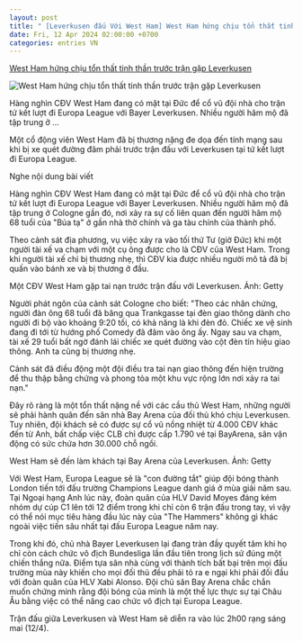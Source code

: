 ```yaml
---
layout: post
title: " [Leverkusen đấu Với West Ham] West Ham hứng chịu tổn thất tinh thần trước trận gặp Leverkusen"
date: Fri, 12 Apr 2024 02:00:00 +0700
categories: entries VN
---
```

[West Ham hứng chịu tổn thất tinh thần trước trận gặp Leverkusen](https://thethao247.vn/395-west-ham-hung-chiu-ton-that-tinh-than-truoc-tran-gap-leverkusen-d323333.html)

![West Ham hứng chịu tổn thất tinh thần trước trận gặp Leverkusen](https://cdn-img.thethao247.vn/storage/files/tranvutung/social-thumb/2024/04/11/gettyimages-2084792963-612x612-1-1712846814-214722avatar.jpg)

Hàng nghìn CĐV West Ham đang có mặt tại Đức để cổ vũ đội nhà cho trận tứ kết lượt đi Europa League với Bayer Leverkusen. Nhiều người hâm mộ đã tập trung ở ...

Một cổ động viên West Ham đã bị thương nặng đe dọa đến tính mạng sau khi bị xe quét đường đâm phải trước trận đấu với Leverkusen tại tứ kết lượt đi Europa League.

Nghe nội dung bài viết

Hàng nghìn CĐV West Ham đang có mặt tại Đức để cổ vũ đội nhà cho trận tứ kết lượt đi Europa League với Bayer Leverkusen. Nhiều người hâm mộ đã tập trung ở Cologne gần đó, nơi xảy ra sự cố liên quan đến người hâm mộ 68 tuổi của "Búa tạ" ở gần nhà thờ chính và ga tàu chính của thành phố.

Theo cảnh sát địa phương, vụ việc xảy ra vào tối thứ Tư (giờ Đức) khi một người tài xế va chạm với một cụ ông được cho là CĐV của West Ham. Trong khi người tài xế chỉ bị thương nhẹ, thì CĐV kia được nhiều người mô tả đã bị quấn vào bánh xe và bị thương ở đầu.

Một CĐV West Ham gặp tai nạn trước trận đấu với Leverkusen. Ảnh: Getty

Người phát ngôn của cảnh sát Cologne cho biết: "Theo các nhân chứng, người đàn ông 68 tuổi đã băng qua Trankgasse tại đèn giao thông dành cho người đi bộ vào khoảng 9:20 tối, có khả năng là khi đèn đỏ. Chiếc xe vệ sinh đang đi tới từ hướng phố Comedy đã đâm vào ông ấy. Ngay sau va chạm, tài xế 29 tuổi bất ngờ đánh lái chiếc xe quét đường vào cột đèn tín hiệu giao thông. Anh ta cũng bị thương nhẹ.

Cảnh sát đã điều động một đội điều tra tai nạn giao thông đến hiện trường để thu thập bằng chứng và phong tỏa một khu vực rộng lớn nơi xảy ra tai nạn."

Đây rõ ràng là một tổn thất nặng nề với các cầu thủ West Ham, những người sẽ phải hành quân đến sân nhà Bay Arena của đối thủ khó chịu Leverkusen. Tuy nhiên, đội khách sẽ có được sự cổ vũ nồng nhiệt từ 4.000 CĐV khác đến từ Anh, bất chấp việc CLB chỉ được cấp 1.790 vé tại BayArena, sân vận động có sức chứa hơn 30.000 chỗ ngồi.

West Ham sẽ đến làm khách tại Bay Arena của Leverkusen. Ảnh: Getty

Với West Ham, Europa League sẽ là "con đường tắt" giúp đội bóng thành London tiến tới đấu trường Champions League danh giá ở mùa giải năm sau. Tại Ngoại hạng Anh lúc này, đoàn quân của HLV David Moyes đáng kém nhóm dự cúp C1 lên tới 12 điểm trong khi chỉ còn 6 trận đấu trong tay, vì vậy có thể nói mục tiêu hàng đầu lúc này của "The Hammers" không gì khác ngoài việc tiến sâu nhất tại đấu Europa League năm nay.

Trong khi đó, chủ nhà Bayer Leverkusen lại đang tràn đầy quyết tâm khi họ chỉ còn cách chức vô địch Bundesliga lần đầu tiên trong lịch sử đúng một chiến thắng nữa. Điểm tựa sân nhà cùng với thành tích bất bại trên mọi đấu trường mùa này khiến cho mọi đối thủ đều phải tỏ ra e ngại khi phải đối đầu với đoàn quân của HLV Xabi Alonso. Đội chủ sân Bay Arena chắc chắn muốn chứng minh rằng đội bóng của mình là một thế lực thực sự tại Châu Âu bằng việc có thể nâng cao chức vô địch tại Europa League.

Trận đấu giữa Leverkusen và West Ham sẽ diễn ra vào lúc 2h00 rạng sáng mai (12/4).

